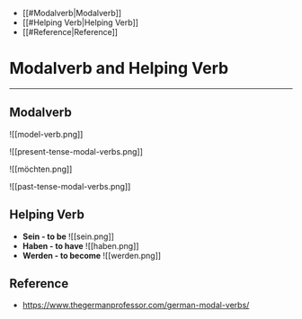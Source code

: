 - [[#Modalverb|Modalverb]]
- [[#Helping Verb|Helping Verb]]
- [[#Reference|Reference]]

# Modalverb and Helping Verb
---
##  Modalverb

![[model-verb.png]]


![[present-tense-modal-verbs.png]]

![[möchten.png]]

![[past-tense-modal-verbs.png]]

## Helping Verb

- **Sein - to be**
![[sein.png]]
- **Haben - to have**
![[haben.png]]
- **Werden - to become**
![[werden.png]]

## Reference
- https://www.thegermanprofessor.com/german-modal-verbs/ 
